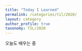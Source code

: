 ```yaml
---
title: "Today I Learned"
permalink: /categories/til/2020/
layout: category
author_profile: true
taxonomy: TIL/2020
---
```


오늘도 배우는 중
